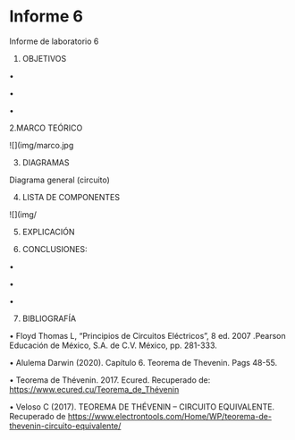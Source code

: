 # Informe 6
Informe de laboratorio 6
1. OBJETIVOS 

• 

• 

• 

2.MARCO TEÓRICO



![](img/marco.jpg



3. DIAGRAMAS

Diagrama  general (circuito)


4. LISTA DE COMPONENTES

![](img/

5. EXPLICACIÓN 



6. CONCLUSIONES:

•	

• 

• 
 
7. BIBLIOGRAFÍA

• Floyd Thomas L, “Principios de Circuitos Eléctricos”, 8 ed. 2007 .Pearson Educación de México, S.A. de C.V. México, pp. 281-333.

• Alulema Darwin (2020). Capítulo 6. Teorema de Thevenin. Pags 48-55. 

• Teorema de Thévenin. 2017. Ecured. Recuperado de: https://www.ecured.cu/Teorema_de_Thévenin

• Veloso C (2017). TEOREMA DE THÉVENIN – CIRCUITO EQUIVALENTE. Recuperado de https://www.electrontools.com/Home/WP/teorema-de-thevenin-circuito-equivalente/
